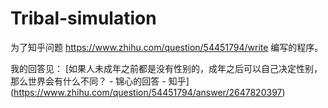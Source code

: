 # Tribal-simulation

为了知乎问题 https://www.zhihu.com/question/54451794/write 编写的程序。

我的回答见：
[如果人未成年之前都是没有性别的，成年之后可以自己决定性别，那么世界会有什么不同？ - 锦心的回答 - 知乎] (https://www.zhihu.com/question/54451794/answer/2647820397)